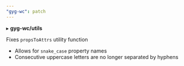 ```yaml
---
"gyg-wc": patch
---
```


&#9656; **gyg-wc/utils**

Fixes `propsToAttrs` utility function
- Allows for `snake_case` property names
- Consecutive uppercase letters are no longer separated by hyphens

